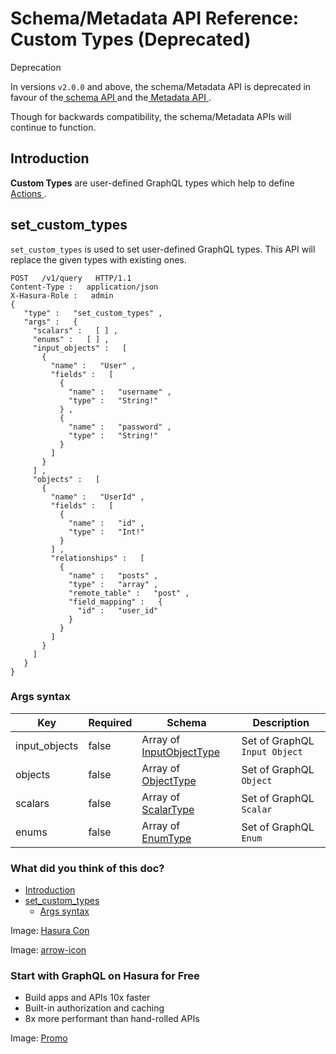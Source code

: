 # Schema/Metadata API Reference: Custom Types (Deprecated)

Deprecation

In versions `v2.0.0` and above, the schema/Metadata API is deprecated in
favour of the[ schema API ](https://hasura.io/docs/latest/api-reference/schema-api/index/)and the[ Metadata API ](https://hasura.io/docs/latest/api-reference/metadata-api/index/).

Though for backwards compatibility, the schema/Metadata APIs will
continue to function.

## Introduction​

 **Custom Types** are user-defined GraphQL types which help to define[ Actions ](https://hasura.io/docs/latest/api-reference/schema-metadata-api/actions/).

## set_custom_types​

 `set_custom_types` is used to set user-defined GraphQL types. This API
will replace the given types with existing ones.

```
POST   /v1/query   HTTP/1.1
Content-Type :   application/json
X-Hasura-Role :   admin
{
   "type" :   "set_custom_types" ,
   "args" :   {
     "scalars" :   [ ] ,
     "enums" :   [ ] ,
     "input_objects" :   [
       {
         "name" :   "User" ,
         "fields" :   [
           {
             "name" :   "username" ,
             "type" :   "String!"
           } ,
           {
             "name" :   "password" ,
             "type" :   "String!"
           }
         ]
       }
     ] ,
     "objects" :   [
       {
         "name" :   "UserId" ,
         "fields" :   [
           {
             "name" :   "id" ,
             "type" :   "Int!"
           }
         ] ,
         "relationships" :   [
           {
             "name" :   "posts" ,
             "type" :   "array" ,
             "remote_table" :   "post" ,
             "field_mapping" :   {
               "id" :   "user_id"
             }
           }
         ]
       }
     ]
   }
}
```

### Args syntax​

| Key | Required | Schema | Description |
|---|---|---|---|
| input_objects | false | Array of[ InputObjectType ](https://hasura.io/docs/latest/api-reference/syntax-defs/#inputobjecttype) | Set of GraphQL `Input Object`  |
| objects | false | Array of[ ObjectType ](https://hasura.io/docs/latest/api-reference/syntax-defs/#objecttype) | Set of GraphQL `Object`  |
| scalars | false | Array of[ ScalarType ](https://hasura.io/docs/latest/api-reference/syntax-defs/#scalartype) | Set of GraphQL `Scalar`  |
| enums | false | Array of[ EnumType ](https://hasura.io/docs/latest/api-reference/syntax-defs/#enumtype) | Set of GraphQL `Enum`  |


### What did you think of this doc?

- [ Introduction ](https://hasura.io/docs/latest/api-reference/schema-metadata-api/custom-types/#introduction)
- [ set_custom_types ](https://hasura.io/docs/latest/api-reference/schema-metadata-api/custom-types/#schema-metadata-set-custom-types)
    - [ Args syntax ](https://hasura.io/docs/latest/api-reference/schema-metadata-api/custom-types/#schema-metadata-set-custom-types-syntax)


Image: [ Hasura Con ](https://res.cloudinary.com/dh8fp23nd/image/upload/v1686154570/hasura-con-2023/has-con-light-date_r2a2ud.png)

Image: [ arrow-icon ](https://res.cloudinary.com/dh8fp23nd/image/upload/v1683723549/main-web/chevron-right_ldbi7d.png)

### Start with GraphQL on Hasura for Free

- Build apps and APIs 10x faster
- Built-in authorization and caching
- 8x more performant than hand-rolled APIs


Image: [ Promo ](https://hasura.io/docs/assets/images/hasura-free-ff60e409244e0ea12b5a3045d1a9096b.png)